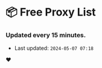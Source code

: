 # :package: Free Proxy List
### Updated every 15 minutes.

- Last updated: `2024-05-07 07:18`

:heart:
